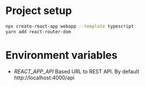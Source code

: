 # Project setup

```bash
npx create-react-app webapp --template typescript
yarn add react-router-dom
```

# Environment variables

- *REACT_APP_API* Based URL to REST API. By default http://localhost:4000/api
